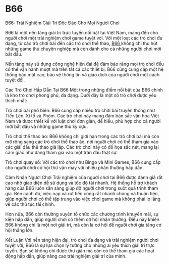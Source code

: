 # B66
B66: Trải Nghiệm Giải Trí Độc Đáo Cho Mọi Người Chơi

B66 là một nền tảng giải trí trực tuyến nổi bật tại Việt Nam, mang đến cho người chơi một trải nghiệm chơi game tuyệt vời. Với một loạt các trò chơi đa dạng, từ các trò chơi bài đến các trò chơi thể thao, <a href=https://b66-vn.com> B66 </a>  không chỉ thu hút những game thủ chuyên nghiệp mà còn dành cho cả những người chơi mới bắt đầu.

Nền tảng này sử dụng công nghệ hiện đại để đảm bảo rằng mọi trò chơi đều có thể vận hành mượt mà trên tất cả các thiết bị. B66 cũng cung cấp một hệ thống bảo mật cao, bảo vệ thông tin và giao dịch của người chơi một cách tuyệt đối.

Các Trò Chơi Hấp Dẫn Tại B66
Một trong những điểm nổi bật của B66 chính là kho trò chơi phong phú, đa dạng. Dưới đây là một số trò chơi được yêu thích nhất:

Trò chơi bài phổ biến: B66 cung cấp nhiều trò chơi bài truyền thống như Tiến Lên, Xì tố và Phỏm. Các trò chơi này mang đậm bản sắc văn hóa Việt Nam và được thiết kế với luật chơi đơn giản, dễ hiểu, phù hợp cho cả người mới bắt đầu và những game thủ kỳ cựu.

Trò chơi thể thao ảo: B66 không chỉ giới hạn trong các trò chơi bài mà còn mở rộng sang các trò chơi thể thao ảo, nơi người chơi có thể tham gia vào các giải đấu thể thao giả lập. Các trò chơi này có đồ họa sắc nét, mang lại cảm giác như đang tham gia vào một trận đấu thật sự.

Trò chơi quay số: Với các trò chơi như Bingo và Mini Games, B66 cung cấp cho người chơi cơ hội thử vận may với nhiều phần thưởng hấp dẫn.

Cảm Nhận Người Chơi
Trải nghiệm của người chơi tại B66 được đánh giá rất cao nhờ giao diện dễ sử dụng và tốc độ tải nhanh. Hệ thống hỗ trợ khách hàng của B66 luôn sẵn sàng giúp đỡ người chơi trong suốt quá trình tham gia. Bên cạnh đó, việc nạp và rút tiền cũng rất nhanh chóng và thuận tiện, giúp người chơi có thể tập trung vào việc chơi game mà không phải lo lắng về các thủ tục tài chính.

Hơn nữa, B66 còn thường xuyên tổ chức các chương trình khuyến mãi, sự kiện hấp dẫn, giúp người chơi có thêm cơ hội nhận thưởng. Điều này khiến B66 không chỉ là một nơi giải trí, mà còn là cơ hội để người chơi gia tăng cơ hội thắng lớn.

Kết Luận
Với nền tảng hiện đại, trò chơi đa dạng và trải nghiệm người chơi tuyệt vời, B66 là sự lựa chọn lý tưởng cho những ai yêu thích giải trí trực tuyến. Bạn sẽ không chỉ được thư giãn mà còn có thể tham gia các hoạt động hấp dẫn, giúp nâng cao trải nghiệm giải trí của mình.

